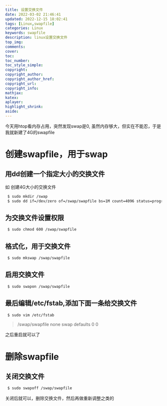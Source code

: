 ```yaml
---
title: 设置交换文件
date: 2022-03-02 21:46:41
updated: 2022-12-15 18:02:41
tags: [Linux,swapfile]
categories: Linux
keywords: swapfile
description: linux设置交换文件
top_img:
comments:
cover:
toc:
toc_number:
toc_style_simple:
copyright:
copyright_author:
copyright_author_href:
copyright_url:
copyright_info:
mathjax:
katex:
aplayer:
highlight_shrink:
aside:
---
```

今天用htop看内存占用，突然发现swap是0, 虽然内存够大，但实在不能忍，于是我就新建了4G的swapfile
# 创建swapfile，用于swap

## 用dd创建一个指定大小的交换文件

如 创建4G大小的交换文件

```bash
 $ sudo mkdir /swap
 $ sudo dd if=/dev/zero of=/swap/swapfile bs=1M count=4096 status=progress
```

## 为交换文件设置权限

```bash
 $ sudo chmod 600 /swap/swapfile 
```

## 格式化，用于交换文件

```bash
 $ sudo mkswap /swap/swapfile
```

## 启用交换文件

```bash
 $ sudo swapon /swap/swapfile
```

## 最后编辑/etc/fstab,添加下面一条给交换文件

```bash
 $ sudo vim /etc/fstab
```

> /swap/swapfile none swap defaults 0 0

之后重启就可以了

# 删除swapfile

## 关闭交换文件

```bash
 $ sudo swapoff /swap/swapfile
```

关闭后就可以，删除交换文件，然后再做重新调整之类的